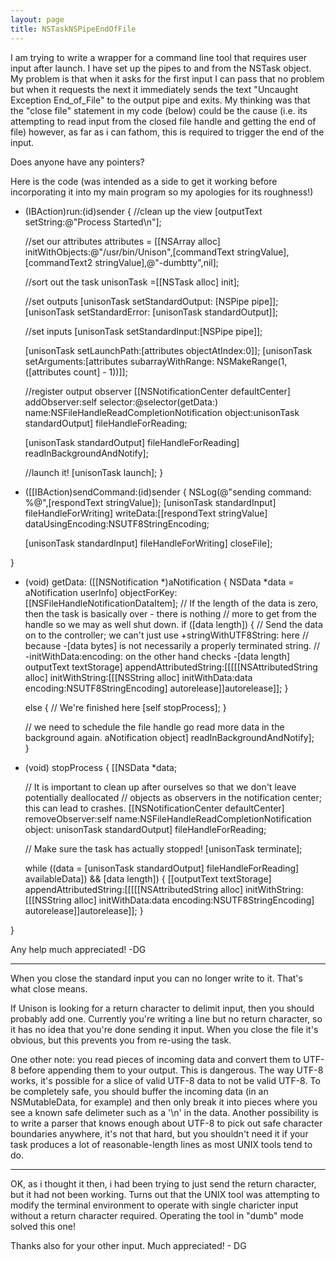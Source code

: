 ```yaml
---
layout: page
title: NSTaskNSPipeEndOfFile
---
```



I am trying to write a wrapper for a command line tool that requires user input after launch. I have set up the pipes to and from the NSTask object.
My problem is that when it asks for the first input I can pass that no problem but when it requests the next it immediately sends the text "Uncaught Exception End_of_File" to the output pipe and exits. 
My thinking was that the "close file" statement in my code (below) could be the cause (i.e. its attempting to read input from the closed file handle and getting the end of file) however, as far as i can fathom, this is required to trigger the end of the input.

Does anyone have any pointers?

Here is the code (was intended as a side to get it working before incorporating it into my main program so my apologies for its roughness!)

     

- (IBAction)run:(id)sender
{
	//clean up the view
	[outputText setString:@"Process Started\n"];
	
	//set our attributes
	attributes = [[NSArray alloc] initWithObjects:@"/usr/bin/Unison",[commandText stringValue],[commandText2 stringValue],@"-dumbtty",nil];
	
	//sort out the task
	unisonTask =[[NSTask alloc] init];
	
	//set outputs
	[unisonTask setStandardOutput: [NSPipe pipe]];
	[unisonTask setStandardError: [unisonTask standardOutput]];
	
	//set inputs
	[unisonTask setStandardInput:[NSPipe pipe]];
	
	[unisonTask setLaunchPath:[attributes objectAtIndex:0]];
	[unisonTask setArguments:[attributes subarrayWithRange: NSMakeRange(1,([attributes count] - 1))]];
	
	//register output observer
	[[NSNotificationCenter defaultCenter] addObserver:self 
											 selector:@selector(getData:) 
												 name:NSFileHandleReadCompletionNotification 
											   object:unisonTask standardOutput] fileHandleForReading;
	
	[unisonTask standardOutput] fileHandleForReading] readInBackgroundAndNotify];
	
	//launch it!
	[unisonTask launch];
}

- ([[IBAction)sendCommand:(id)sender
{
	NSLog(@"sending command: %@",[respondText stringValue]);
	[unisonTask standardInput] fileHandleForWriting] writeData:[[respondText stringValue] dataUsingEncoding:NSUTF8StringEncoding;
	
	[unisonTask standardInput] fileHandleForWriting] closeFile];
	

}

- (void) getData: ([[NSNotification *)aNotification
{
    NSData *data = aNotification userInfo] objectForKey:[[NSFileHandleNotificationDataItem];
    // If the length of the data is zero, then the task is basically over - there is nothing
    // more to get from the handle so we may as well shut down.
    if ([data length])
    {
        // Send the data on to the controller; we can't just use +stringWithUTF8String: here
        // because -[data bytes] is not necessarily a properly terminated string.
        // -initWithData:encoding: on the other hand checks -[data length]
        outputText textStorage] appendAttributedString:[[[[[NSAttributedString alloc] initWithString:[[[NSString alloc] initWithData:data encoding:NSUTF8StringEncoding] autorelease]]autorelease]];
    } 
	
	else 
	{
        // We're finished here
        [self stopProcess];
    }
    
    // we need to schedule the file handle go read more data in the background again.
    aNotification object] readInBackgroundAndNotify];  
}

- (void) stopProcess
{
    [[NSData *data;
    
    // It is important to clean up after ourselves so that we don't leave potentially deallocated
    // objects as observers in the notification center; this can lead to crashes.
    [[NSNotificationCenter defaultCenter] removeObserver:self name:NSFileHandleReadCompletionNotification object: unisonTask standardOutput] fileHandleForReading;
    
    // Make sure the task has actually stopped!
    [unisonTask terminate];
	
	while ((data = [unisonTask standardOutput] fileHandleForReading] availableData]) && [data length])
	{
		[[outputText textStorage] appendAttributedString:[[[[[NSAttributedString alloc] initWithString:[[[NSString alloc] initWithData:data encoding:NSUTF8StringEncoding] autorelease]]autorelease]];
	}
	
}

Any help much appreciated! -DG



----
When you close the standard input you can no longer write to it. That's what close means.

If Unison is looking for a return character to delimit input, then you should probably add one. Currently you're writing a line but no return character, so it has no idea that you're done sending it input. When you close the file it's obvious, but this prevents you from re-using the task.

One other note: you read pieces of incoming data and convert them to UTF-8 before appending them to your output. This is dangerous. The way UTF-8 works, it's possible for a slice of valid UTF-8 data to not be valid UTF-8. To be completely safe, you should buffer the incoming data (in an NSMutableData, for example) and then only break it into pieces where you see a known safe delimeter such as a     '\n' in the data. Another possibility is to write a parser that knows enough about UTF-8 to pick out safe character boundaries anywhere, it's not that hard, but you shouldn't need it if your task produces a lot of reasonable-length lines as most UNIX tools tend to do.

----

OK, as i thought it then, i had been trying to just send the return character, but it had not been working. Turns out that the UNIX tool was attempting to  modify the terminal environment to operate with single charicter input without a return character required. Operating the tool in "dumb" mode solved this one! 

Thanks also for your other input. Much appreciated! - DG

